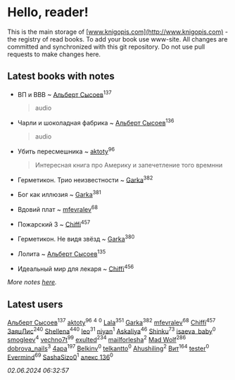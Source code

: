 # Hello, reader!
This is the main storage of [www.knigopis.com](http://www.knigopis.com) - the registry of read books.
To add your book use www-site. All changes are committed and synchronized with this git repository.
Do not use pull requests to make changes here.


## Latest books with notes
* ВП и ВВВ ~ [Альберт Сысоев](users/474/47446642-vkontakte)<sup>137</sup>
    > audio

* Чарли и шоколадная фабрика ~ [Альберт Сысоев](users/474/47446642-vkontakte)<sup>136</sup>
    > audio

* Убить пересмешника ~ [aktoty](users/275/275766107-vkontakte)<sup>96</sup>
    > Интересная книга про Америку и запечетление того времнни

* Герметикон. Трио неизвестности ~ [Garka](users/115/115753719718250012620-google)<sup>382</sup>

* Бог как иллюзия ~ [Garka](users/115/115753719718250012620-google)<sup>381</sup>

* Вдовий плат ~ [mfevralev](users/140/140966150-vkontakte)<sup>68</sup>

* Пожарский 3 ~ [Chiffi](users/105/105831994080785626680-google)<sup>457</sup>

* Герметикон. Не видя звёзд ~ [Garka](users/115/115753719718250012620-google)<sup>380</sup>

* Лолита ~ [Альберт Сысоев](users/474/47446642-vkontakte)<sup>135</sup>

* Идеальный мир для лекаря ~ [Chiffi](users/105/105831994080785626680-google)<sup>456</sup>


_More notes [here](latest_books_with_notes.md)._


## Latest users
[Альберт Сысоев](users/474/47446642-vkontakte)<sup>137</sup> 
[aktoty](users/275/275766107-vkontakte)<sup>96</sup> 
[](users/115/115095777313809768381-google)<sup>4</sup> 
[](users/358/358594589-vkontakte)<sup>0</sup> 
[Lala](users/761/76187635-vkontakte)<sup>351</sup> 
[Garka](users/115/115753719718250012620-google)<sup>382</sup> 
[mfevralev](users/140/140966150-vkontakte)<sup>68</sup> 
[Chiffi](users/105/105831994080785626680-google)<sup>457</sup> 
[ЗаяцЛис](users/112/112388384595246311466-google)<sup>240</sup> 
[Shellena](users/134/13413591548892934957-mailru)<sup>440</sup> 
[leo](users/106/106915386474260202605-google)<sup>31</sup> 
[niyan](users/110/110517883439678622021-google)<sup>1</sup> 
[Askaliya](users/326/326783541-vkontakte)<sup>46</sup> 
[Shinku](users/109/109176126475581739292-google)<sup>73</sup> 
[isaeva_baby](users/109/109089966297718972425-google)<sup>0</sup> 
[smogleev](users/267/267805152-yandex)<sup>4</sup> 
[vechno7t](users/102/102483077884312127500-google)<sup>99</sup> 
[exulted](users/100/100599204551896265722-google)<sup>234</sup> 
[mailforlesha](users/836/836484549-yandex)<sup>2</sup> 
[Mad Wolf](users/947/94738840-vkontakte)<sup>286</sup> 
[dobrova_nails](users/606/6069210-vkontakte)<sup>3</sup> 
[4apa](users/117/117392596378069249667-google)<sup>197</sup> 
[Belkinv](users/117/117655821011958723100-google)<sup>0</sup> 
[telkantto](users/105/105132765868492364316-google)<sup>0</sup> 
[Ahushiling](users/116/116407812532669338806-google)<sup>2</sup> 
[Вит](users/300/300273923-vkontakte)<sup>164</sup> 
[tester](users/116/116424012935321035501-google)<sup>0</sup> 
[Evermind](users/302/302928912-vkontakte)<sup>69</sup> 
[SashaSizo0](users/117/117932212421048968285-google)<sup>1</sup> 
[алекс 136](users/184/18475011-vkontakte)<sup>0</sup> 


_02.06.2024 06:32:57_
